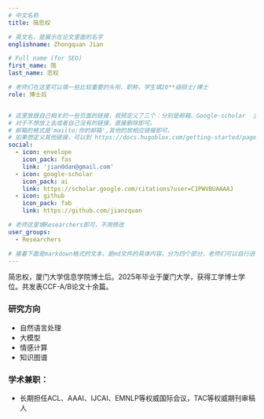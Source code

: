 ```yaml
---
# 中文名称
title: 简忠权

# 英文名，是展示在论文里面的名字
englishname: Zhongquan Jian

# Full name (for SEO)
first_name: 简
last_name: 忠权

# 老师们在这里可以填一些比较重要的头衔、职称，学生填20**级硕士/博士
role: 博士后


# 这里放跟自己相关的一些页面的链接，我预定义了三个：分别是邮箱、Google-scholar  主页和github主页
# 对于不想放上去或者自己没有的链接，直接删除即可。
# 邮箱的格式是'mailto:你的邮箱',其他的放相应链接即可。
# 如果想定义其他链接，可以到 https://docs.hugoblox.com/getting-started/page-builder/#icons 上去找图标，或者直接放在下面的详细介绍上
social:
  - icon: envelope
    icon_pack: fas
    link: 'jian0dan@gmail.com'
  - icon: google-scholar
    icon_pack: ai
    link: https://scholar.google.com/citations?user=C1PWVBUAAAAJ
  - icon: github
    icon_pack: fab
    link: https://github.com/jianzquan

# 老师这里填Researchers即可，不用修改
user_groups:
  - Researchers

# 接着下面是markdown格式的文本，是md文件的具体内容，分为四个部分，老师们可以自行进行修改、删减和添加
---
```

<!-- 以下内容一定要遵循markdown语法 -->
<!-- ###代表的是以三级标题的形式展示后面的文本，* 代表以列表的形式展示后面的文本-->


<!-- 老师的简要介绍 -->
简忠权，厦门大学信息学院博士后。2025年毕业于厦门大学，获得工学博士学位。共发表CCF-A/B论文十余篇。

### 研究方向
* 自然语言处理
* 大模型
* 情感计算
* 知识图谱

<!-- ### 获得荣誉 -->
<!-- * 24年福建省（首届）攻关青年基金获得者
* 23年国家示范性软件学院20周年优秀专职教师奖
* 22年厦门大学南强青年拔尖A类人才
* 22/23/24年斯坦福大学版全球前2%顶尖科学家
* 21年“国家特支计划”青年拔尖人才
* 20年中国中文信息学会钱伟长中文信息处理科学技术奖—汉王青年创新奖
* 20年福建省杰出青年基金获得者
* 19/20/21/23年腾讯犀牛鸟精英人才培养计划优秀导师奖 -->

### 学术兼职：
<!-- * 中国中文信息学会理事、青年工作委员会委员、机器翻译专委会委员、自然语言生成与智能写作专委会委员
* 中国计算机学会自然语言处理专业委员会、青年工作委员会执行委员（17-19）
* 中国人工智能学会理事、组织工作委员会委员、多语种智能处理专委会委员
* 福建省人工智能学会常务理事
* 自然语言处理国际会议ACL/EMNLP/NAACL/COLING领域共同主席、人工智能国际会议AAA/IJCAI高级程序委员20余次
* 全国机器翻译研讨会CCMT21程序委员会主席，CCMT24组织主席
* CAAI Transactions on Intelligence Technology青年编委 -->
* 长期担任ACL、AAAI、IJCAI、EMNLP等权威国际会议，TAC等权威期刊审稿人
